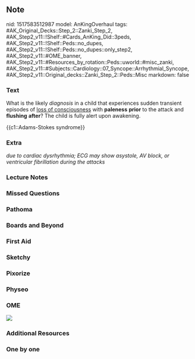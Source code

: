## Note
nid: 1517583512987
model: AnKingOverhaul
tags: #AK_Original_Decks::Step_2::Zanki_Step_2, #AK_Step2_v11::!Shelf::#Cards_AnKing_Did::3peds, #AK_Step2_v11::!Shelf::Peds::no_dupes, #AK_Step2_v11::!Shelf::Peds::no_dupes::only_step2, #AK_Step2_v11::#OME_banner, #AK_Step2_v11::#Resources_by_rotation::Peds::uworld::#misc_zanki, #AK_Step2_v11::#Subjects::Cardiology::07_Syncope::Arrhythmial_Syncope, #AK_Step2_v11::Original_decks::Zanki_Step_2::Peds::Misc
markdown: false

### Text
What is the likely <i>diagnosis</i> in a child that experiences
sudden transient episodes of <u>loss of consciousness</u> with
<b>paleness</b> <b>prior</b> to the attack and <b>flushing</b>
<b>after</b>? The child is fully alert upon awakening.
<div>
  {{c1::Adams-Stokes syndrome}}
</div>

### Extra
<i>due to cardiac dysrhythmia; ECG may show asystole, AV block, or
ventricular fibrillation during the attacks</i>

### Lecture Notes


### Missed Questions


### Pathoma


### Boards and Beyond


### First Aid


### Sketchy


### Pixorize


### Physeo


### OME
<div class="ome-widget">
  <a href="https://onlinemeded.org?ref=anki"><img src=
  "_OME_AnkiFlashcards_General_7.png"></a>
</div>

### Additional Resources


### One by one

